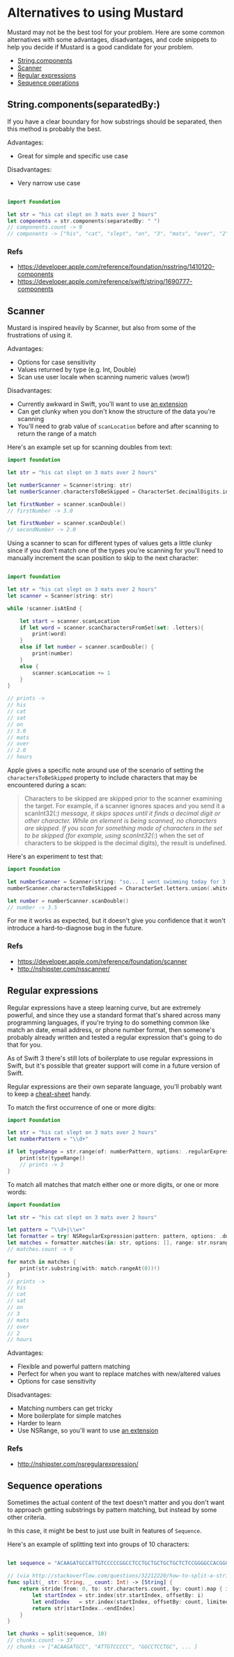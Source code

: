 # Alternatives to using Mustard

Mustard may not be the best tool for your problem. Here are some common alternatives with some advantages, disadvantages, and code snippets to help you decide if Mustard is a good candidate for your problem.

- [String.components](#string.components(separatedBy:))
- [Scanner](#scanner)
- [Regular expressions](#regular-expressions)
- [Sequence operations](#sequence-operations)

## String.components(separatedBy:)
If you have a clear boundary for how substrings should be separated, then this method is probably the best.

Advantages:
- Great for simple and specific use case

Disadvantages:
- Very narrow use case

````Swift

import Foundation

let str = "his cat slept on 3 mats over 2 hours"
let components = str.components(separatedBy: " ")
// components.count -> 9
// components -> ["his", "cat", "slept", "on", "3", "mats", "over", "2", "hours"]
````

### Refs

- https://developer.apple.com/reference/foundation/nsstring/1410120-components
- https://developer.apple.com/reference/swift/string/1690777-components

## Scanner

Mustard is inspired heavily by Scanner, but also from some of the frustrations of using it.

Advantages:
- Options for case sensitivity
- Values returned by type (e.g. Int, Double)
- Scan use user locale when scanning numeric values (wow!)

Disadvantages:
- Currently awkward in Swift, you'll want to use [an extension](https://gist.github.com/natecook1000/59bb0c9117b555f5d40d)
- Can get clunky when you don't know the structure of the data you're scanning
- You'll need to grab value of `scanLocation` before and after scanning to return the range of a match

Here's an example set up for scanning doubles from text:

````Swift
import foundation

let str = "his cat slept on 3 mats over 2 hours"

let numberScanner = Scanner(string: str)
let numberScanner.charactersToBeSkipped = CharacterSet.decimalDigits.inverted

let firstNumber = scanner.scanDouble()
// firstNumber -> 3.0

let firstNumber = scanner.scanDouble()
// secondNumber -> 2.0
````

Using a scanner to scan for different types of values gets a little clunky since if you don't match one
of the types you're scanning for you'll need to manually increment the scan position to skip to the
next character:

````Swift

import foundation

let str = "his cat slept on 3 mats over 2 hours"
let scanner = Scanner(string: str)

while !scanner.isAtEnd {

    let start = scanner.scanLocation
    if let word = scanner.scanCharactersFromSet(set: .letters){
        print(word)
    }
    else if let number = scanner.scanDouble() {
        print(number)
    }
    else {
        scanner.scanLocation += 1
    }
}

// prints ->
// his
// cat
// sat
// on
// 3.0
// mats
// over
// 2.0
// hours

````

Apple gives a specific note around use of the scenario of setting the `charactersToBeSkipped` property to include characters that may be encountered during a scan:

> Characters to be skipped are skipped prior to the scanner examining the target. For example, if a scanner ignores spaces and you send it a scanInt32(_:) message, it skips spaces until it finds a decimal digit or other character. While an element is being scanned, no characters are skipped. If you scan for something made of characters in the set to be skipped (for example, using scanInt32(_:) when the set of characters to be skipped is the decimal digits), the result is undefined.

Here's an experiment to test that:

````Swift
import Foundation

let numberScanner = Scanner(string: "so... I went swimming today for 3.5 hours...")
numberScanner.charactersToBeSkipped = CharacterSet.letters.union(.whitespaces).union(.punctuationCharacters)

let number = numberScanner.scanDouble()
// number -> 3.5
````

For me it works as expected, but it doesn't give you confidence that it won't introduce a hard-to-diagnose bug in the future.

### Refs

- https://developer.apple.com/reference/foundation/scanner
- http://nshipster.com/nsscanner/

## Regular expressions

Regular expressions have a steep learning curve, but are extremely powerful, and since they use a standard format that's shared across many programming languages, if you're trying to do something common like match an date, email address, or phone number format, then someone's probably already written and tested a regular expression that's going to do that for you.

As of Swift 3 there's still lots of boilerplate to use regular expressions in Swift, but it's possible that greater support will come in a future version of Swift.

Regular expressions are their own separate language, you'll probably want to keep a [cheat-sheet](http://web.mit.edu/hackl/www/lab/turkshop/slides/regex-cheatsheet.pdf) handy.

To match the first occurrence of one or more digits:

````Swift
import Foundation

let str = "his cat slept on 3 mats over 2 hours"
let numberPattern = "\\d+"

if let typeRange = str.range(of: numberPattern, options: .regularExpression) {
    print(str[typeRange])
    // prints -> 3
}

````

To match all matches that match either one or more digits, or one or more words:

````Swift
import Foundation

let str = "his cat slept on 3 mats over 2 hours"

let pattern = "\\d+|\\w+"
let formatter = try! NSRegularExpression(pattern: pattern, options: .dotMatchesLineSeparators)
let matches = formatter.matches(in: str, options: [], range: str.nsrange)
// matches.count -> 9

for match in matches {
    print(str.substring(with: match.rangeAt(0))!)
}
// prints ->
// his
// cat
// sat
// on
// 3
// mats
// over
// 2
// hours

````

Advantages:
- Flexible and powerful pattern matching
- Perfect for when you want to replace matches with new/altered values
- Options for case sensitivity

Disadvantages:
- Matching numbers can get tricky
- More boilerplate for simple matches
- Harder to learn
- Use NSRange, so you'll want to use [an extension](http://nshipster.com/nsregularexpression/)

### Refs

- http://nshipster.com/nsregularexpression/

## Sequence operations

Sometimes the actual content of the text doesn't matter and you don't want to approach getting substrings by pattern matching, but instead by some other criteria.

In this case, it might be best to just use built in features of `Sequence`.

Here's an example of splitting text into groups of 10 characters:

```` Swift

let sequence = "ACAAGATGCCATTGTCCCCCGGCCTCCTGCTGCTGCTGCTCTCCGGGGCCACGGCCACCGCTGCCCTGCCCCGGAGGGTGGCCCCACCGGCCGAGACAGCGAGCATATGCAGGAAGCGGCAGGAATAAGGAAAAGCAGCCTCCTGACTTTCCTCGCTTGGTGGTTTGAGTGGACCTCCCAGGCCAGTGCCGGGCCCCTCATAGGAGAGGAAGCTCGGGAGGTGGCCAGGCGGCAGGAAGGCGCACCCCCCCAGCAATCCGCGCGCCGGGACAGAATGCCCTGCAGGAACTTCTTCTGGAAGACCTTCTCCTCCTGCAAATAAAACCTCACCCATGAATGCTCACGCAAGTTTAATTACAGACCTGAA"

// (via http://stackoverflow.com/questions/32212220/how-to-split-a-string-into-substrings-of-equal-length)
func split(_ str: String, _ count: Int) -> [String] {
    return stride(from: 0, to: str.characters.count, by: count).map { i -> String in
        let startIndex = str.index(str.startIndex, offsetBy: i)
        let endIndex   = str.index(startIndex, offsetBy: count, limitedBy: str.endIndex) ?? str.endIndex
        return str[startIndex..<endIndex]
    }
}

let chunks = split(sequence, 10)
// chunks.count -> 37
// chunks -> ["ACAAGATGCC", "ATTGTCCCCC", "GGCCTCCTGC", ... ]
````
